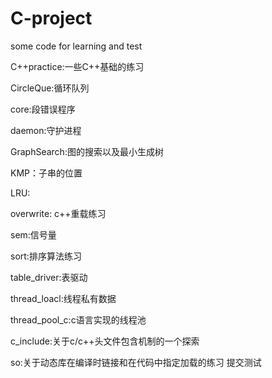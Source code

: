 # C-project
some code for learning and test

C++practice:一些C++基础的练习

CircleQue:循环队列

core:段错误程序

daemon:守护进程

GraphSearch:图的搜索以及最小生成树

KMP：子串的位置

LRU:

overwrite: c++重载练习

sem:信号量

sort:排序算法练习

table_driver:表驱动

thread_loacl:线程私有数据

thread_pool_c:c语言实现的线程池

c_include:关于c/c++头文件包含机制的一个探索

so:关于动态库在编译时链接和在代码中指定加载的练习
提交测试

